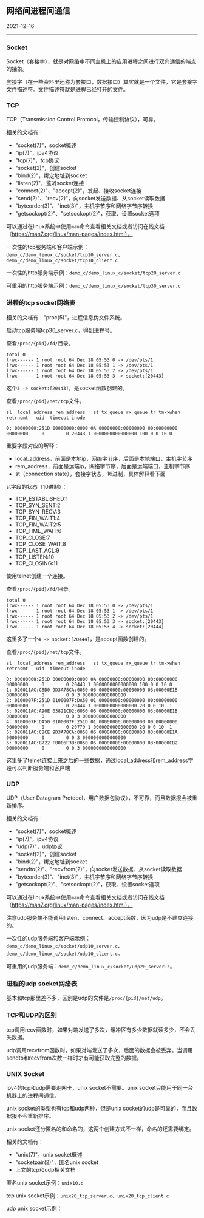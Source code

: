 ## 网络间进程间通信

2021-12-16

---

### Socket

Socket（套接字），就是对网络中不同主机上的应用进程之间进行双向通信的端点的抽象。

套接字（在一些资料里还称为套接口，数据接口）其实就是一个文件，它是套接字文件描述符。文件描述符就是进程已经打开的文件。

### TCP

TCP（Transmission Control Protocol，传输控制协议），可靠。

相关的文档有：

- "socket(7)"，socket概述
- "ip(7)"，ipv4协议
- "tcp(7)"，tcp协议
- "socket(2)"，创建socket
- "bind(2)"，绑定地址到socket
- "listen(2)"，监听socket连接
- "connect(2)"、"accept(2)"，发起、接收socket连接
- "send(2)"、"recv(2)"，向socket发送数据、从socket读取数据
- "byteorder(3)"、"inet(3)"，主机字节序和网络字节序转换
- "getsockopt(2)"、"setsockopt(2)"，获取、设置socket选项

可以通过在linux系统中使用`man`命令查看相关文档或者访问在线文档（https://man7.org/linux/man-pages/index.html）。

一次性的tcp服务端和客户端示例：`demo_c/demo_linux_c/socket/tcp10_server.c`、`demo_c/demo_linux_c/socket/tcp10_client.c`

一次性的http服务端示例：`demo_c/demo_linux_c/socket/tcp20_server.c`

可重用的http服务端示例：`demo_c/demo_linux_c/socket/tcp30_server.c`

### 进程的tcp socket网络表

相关的文档有："proc(5)"，进程信息伪文件系统。

启动tcp服务端tcp30_server.c，得到进程号。

查看`/proc/{pid}/fd/`目录。

```
total 0
lrwx------ 1 root root 64 Dec 18 05:53 0 -> /dev/pts/1
lrwx------ 1 root root 64 Dec 18 05:53 1 -> /dev/pts/1
lrwx------ 1 root root 64 Dec 18 05:53 2 -> /dev/pts/1
lrwx------ 1 root root 64 Dec 18 05:53 3 -> socket:[20443]
```

这个`3 -> socket:[20443]`，是socket函数创建的。

查看`/proc/{pid}/net/tcp`文件。

```
sl  local_address rem_address   st tx_queue rx_queue tr tm->when retrnsmt   uid  timeout inode

0: 00000000:251D 00000000:0000 0A 00000000:00000000 00:00000000 00000000     0        0 20443 1 0000000000000000 100 0 0 10 0
```

重要字段对应的解释：

- local_address，前面是本地ip，网络字节序，后面是本地端口，主机字节序
- rem_address，前面是远端ip，网络字节序，后面是远端端口，主机字节序
- st（connection state），套接字状态，16进制，具体解释看下面

st字段的状态（10进制）：

- TCP_ESTABLISHED:1   
- TCP_SYN_SENT:2
- TCP_SYN_RECV:3      
- TCP_FIN_WAIT1:4
- TCP_FIN_WAIT2:5     
- TCP_TIME_WAIT:6
- TCP_CLOSE:7         
- TCP_CLOSE_WAIT:8
- TCP_LAST_ACL:9     
- TCP_LISTEN:10
- TCP_CLOSING:11

使用telnet创建一个连接。

查看`/proc/{pid}/fd/`目录。

```
total 0
lrwx------ 1 root root 64 Dec 18 05:53 0 -> /dev/pts/1
lrwx------ 1 root root 64 Dec 18 05:53 1 -> /dev/pts/1
lrwx------ 1 root root 64 Dec 18 05:53 2 -> /dev/pts/1
lrwx------ 1 root root 64 Dec 18 05:53 3 -> socket:[20443]
lrwx------ 1 root root 64 Dec 18 05:53 4 -> socket:[20444]
```

这里多了一个`4 -> socket:[20444]`，是accept函数创建的。

查看`/proc/{pid}/net/tcp`文件。

```
sl  local_address rem_address   st tx_queue rx_queue tr tm->when retrnsmt   uid  timeout inode

0: 00000000:251D 00000000:0000 0A 00000000:00000000 00:00000000 00000000     0        0 20443 1 0000000000000000 100 0 0 10 0
1: 020011AC:C8D0 9D3A78CA:0050 06 00000000:00000000 03:00000E1B 00000000     0        0 0 3 0000000000000000
2: 0100007F:251D 0100007F:DA50 01 00000000:00000000 00:00000000 00000000     0        0 20444 1 0000000000000000 20 0 0 10 -1
3: 020011AC:A90E 03821CD2:0050 06 00000000:00000000 03:00000E1B 00000000     0        0 0 3 0000000000000000
4: 0100007F:DA50 0100007F:251D 01 00000000:00000000 00:00000000 00000000     0        0 20779 1 0000000000000000 20 0 0 10 -1
5: 020011AC:C8CE 9D3A78CA:0050 06 00000000:00000000 03:00000E1A 00000000     0        0 0 3 0000000000000000
6: 020011AC:8722 FB006F3B:0050 06 00000000:00000000 03:00000CB2 00000000     0        0 0 3 0000000000000000
```

这里多了telnet连接上来之后的一些数据，通过local_address和rem_address字段可以判断服务端和客户端

### UDP

UDP（User Datagram Protocol，用户数据包协议），不可靠，而且数据报会被重新排序。

相关的文档有：

- "socket(7)"，socket概述
- "ip(7)"，ipv4协议
- "udp(7)"，udp协议
- "socket(2)"，创建socket
- "bind(2)"，绑定地址到socket
- "sendto(2)"、"recvfrom(2)"，向socket发送数据、从socket读取数据
- "byteorder(3)"、"inet(3)"，主机字节序和网络字节序转换
- "getsockopt(2)"、"setsockopt(2)"，获取、设置socket选项

可以通过在linux系统中使用`man`命令查看相关文档或者访问在线文档（https://man7.org/linux/man-pages/index.html）。

注意udp服务端不能调用listen、connect、accept函数，因为udp是不建立连接的。

一次性的udp服务端和客户端示例：`demo_c/demo_linux_c/socket/udp10_server.c`、`demo_c/demo_linux_c/socket/udp10_client.c`。

可重用的udp服务端：`demo_c/demo_linux_c/socket/udp20_server.c`。

### 进程的udp socket网络表

基本和tcp那里差不多，区别是udp的文件是`/proc/{pid}/net/udp`。

### TCP和UDP的区别

tcp调用recv函数时，如果对端发送了多次，缓冲区有多少数据就读多少，不会丢失数据。

udp调用recvfrom函数时，如果对端发送了多次，后面的数据会被丢弃。当调用sendto和recvfrom次数一样时才有可能获取完整的数据。

### UNIX Socket

ipv4的tcp和udp需要走网卡，unix socket不需要。unix socket只能用于同一台机器上的进程间通信。

unix socket的类型也有tcp和udp两种，但是unix socket的udp是可靠的，而且数据报不会重新排序。

unix socket还分匿名的和命名的，这两个创建方式不一样，命名的还需要绑定。

相关的文档有：

- "unix(7)"，unix socket概述
- "socketpair(2)"，匿名unix socket
- 上文的tcp和udp相关文档

匿名unix socket示例：`unix10.c`

tcp unix socket示例：`unix20_tcp_server.c`、`unix20_tcp_client.c`

udp unix socket示例：